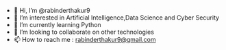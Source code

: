 - 👋 Hi, I’m @rabinderthakur9
- 👀 I’m interested in Artificial Intelligence,Data Science and Cyber Security
- 🌱 I’m currently learning Python 
- 💞️ I’m looking to collaborate on other technologies 
- 📫 How to reach me : rabinderthakur9@gmail.com

<!---
rabinderthakur9/rabinderthakur9 is a ✨ special ✨ repository because its `README.md` (this file) appears on your GitHub profile.
You can click the Preview link to take a look at your changes.
--->

